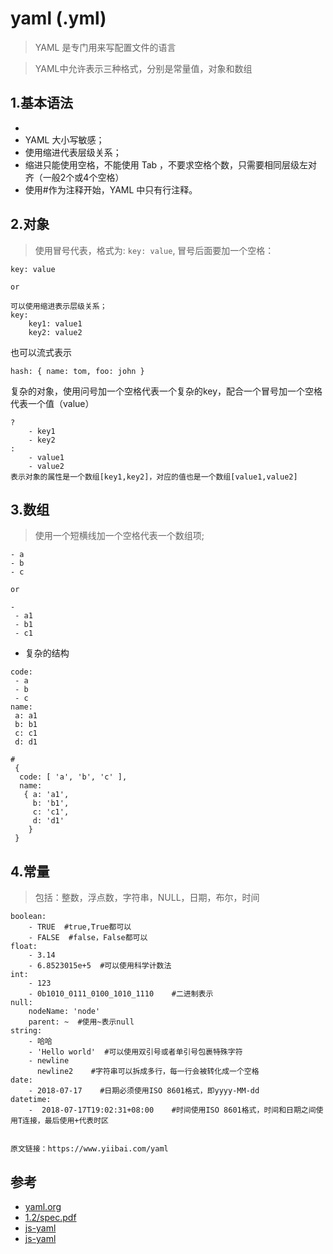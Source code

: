 # yaml (.yml)
>YAML 是专门用来写配置文件的语言

>YAML中允许表示三种格式，分别是常量值，对象和数组

## 1.基本语法
- 
- YAML 大小写敏感；
- 使用缩进代表层级关系；
- 缩进只能使用空格，不能使用 Tab ，不要求空格个数，只需要相同层级左对齐（一般2个或4个空格）
- 使用#作为注释开始，YAML 中只有行注释。


## 2.对象
>使用冒号代表，格式为: `key: value`, 冒号后面要加一个空格：

```
key: value

or

可以使用缩进表示层级关系；
key: 
    key1: value1
    key2: value2

```

也可以流式表示

```
hash: { name: tom, foo: john }
```

复杂的对象，使用问号加一个空格代表一个复杂的key，配合一个冒号加一个空格代表一个值（value）

```
?  
    - key1
    - key2
:
    - value1
    - value2
表示对象的属性是一个数组[key1,key2]，对应的值也是一个数组[value1,value2]
```


## 3.数组

>使用一个短横线加一个空格代表一个数组项;

```
- a
- b
- c

or 

-
 - a1
 - b1
 - c1
```

- 复杂的结构

```
code:
 - a
 - b
 - c 
name:
 a: a1 
 b: b1
 c: c1 
 d: d1

# 
 { 
  code: [ 'a', 'b', 'c' ],
  name: 
   { a: 'a1',
     b: 'b1',
     c: 'c1',
     d: 'd1' 
    } 
 } 
```


## 4.常量

>包括：整数，浮点数，字符串，NULL，日期，布尔，时间

```
boolean: 
    - TRUE  #true,True都可以
    - FALSE  #false，False都可以
float:
    - 3.14
    - 6.8523015e+5  #可以使用科学计数法
int:
    - 123
    - 0b1010_0111_0100_1010_1110    #二进制表示
null:
    nodeName: 'node'
    parent: ~  #使用~表示null
string:
    - 哈哈
    - 'Hello world'  #可以使用双引号或者单引号包裹特殊字符
    - newline
      newline2    #字符串可以拆成多行，每一行会被转化成一个空格
date:
    - 2018-07-17    #日期必须使用ISO 8601格式，即yyyy-MM-dd
datetime: 
    -  2018-07-17T19:02:31+08:00    #时间使用ISO 8601格式，时间和日期之间使用T连接，最后使用+代表时区
    
    
原文链接：https://www.yiibai.com/yaml
```


## 参考
- [yaml.org](https://yaml.org/)
- [1.2/spec.pdf](https://yaml.org/spec/1.2/spec.pdf)
- [js-yaml](https://github.com/nodeca/js-yaml)
- [js-yaml](http://nodeca.github.io/js-yaml/)
